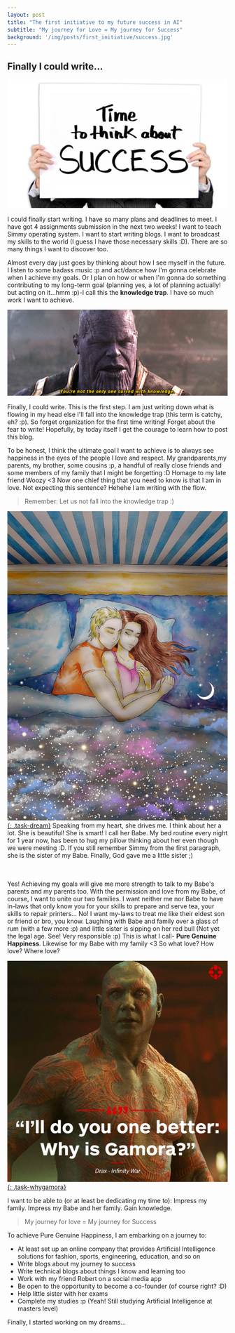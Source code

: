```yaml
---
layout: post
title: "The first initiative to my future success in AI"
subtitle: "My journey for Love = My journey for Success"
background: '/img/posts/first_initiative/success.jpg'
---
```


## Finally I could write...
[![Time to think about SUCCESS](/img/posts/first_initiative/time_to_think.jpg)](https://pixabay.com/users/geralt-9301/?utm_source=link-attribution&amp;utm_medium=referral&amp;utm_campaign=image&amp;utm_content=1240830)

I could finally start writing. I have so many plans and deadlines to meet. I have got 4 assignments submission in the next two weeks! I want to teach Simmy operating system. I want to start writing blogs. I want to broadcast my skills to the world (I guess I have those necessary skills :D). There are so many things I want to discover too.

Almost every day just goes by thinking about how I see myself in the future. I listen to some badass music :p and act/dance how I&apos;m gonna celebrate when I achieve my goals. Or I plan on how or when I&apos;m gonna do something contributing to my long-term goal (planning yes, a lot of planning actually! but acting on it...hmm :p)-I call this the **knowledge trap**. I have so much work I want to achieve.

[![Thanos to Stark: You are not the only one cursed with knowledge](/img/posts/first_initiative/thanos.gif)](https://knowledgewalls.blogspot.com/2020/08/thanos-and-stark-cursed-with-knowledge.html)

Finally, I could write. This is the first step. I am just writing down what is flowing in my head else I&apos;ll fall into the knowledge trap (this term is catchy, eh? :p). So forget organization for the first time writing! Forget about the fear to write! Hopefully, by today itself I get the courage to learn how to post this blog.

To be honest, I think the ultimate goal I want to achieve is to always see happiness in the eyes of the people I love and respect. My grandparents,my parents, my brother, some cousins :p, a handful of really close friends and some members of my family that I might be forgetting :D Homage to my late friend Woozy <3  Now one chief thing that you need to know is that I am in love. Not expecting this sentence? Hehehe I am writing with the flow.

> Remember: Let us not fall into the knowledge trap :)

[![Hugging you Babe](/img/posts/first_initiative/dream.jpg){: .task-dream}](https://pixabay.com/illustrations/dream-pair-together-sleeping-5235852/)
Speaking from my heart, she drives me. I think about her a lot. She is beautiful! She is smart! I call her Babe. My bed routine every night for 1 year now, has been to hug my pillow thinking about her even though we were meeting :D. If you still remember Simmy from the first paragraph, she is the sister of my Babe. Finally, God gave me a little sister ;)
<br/>
<br/>
<br/>
		


Yes! Achieving my goals will give me more strength to talk to my Babe&apos;s parents and my parents too. With the permission and love from my Babe, of course, I want to unite our two families. I want neither me nor Babe to have in-laws that only know you for your skills to prepare and serve tea, your skills to repair printers... No! I want my-laws to treat me like their eldest son or friend or bro, you know. Laughing with Babe and family over a glass of rum (with a few more :p) and little sister is sipping on her red bull (Not yet the legal age. See! Very responsible :p) This is what I call- **Pure Genuine Happiness**. Likewise for my Babe with my family <3 So what love? How love? Where love?

[![Why is Gamora](/img/posts/first_initiative/whygamora.jpg){: .task-whygamora}](https://www.facebook.com/ign/photos/a.119104781632/10155821432416633/?type=3&theater)

I want to be able to (or at least be dedicating my time to):
Impress my family. Impress my Babe and her family. Gain knowledge.

> My journey for love = My journey for Success

To achieve Pure Genuine Happiness, I am embarking on a journey to:
- At least set up an online company that provides Artificial Intelligence solutions for fashion, sports, engineering, education, and so on
- Write blogs about my journey to success
- Write technical blogs about things I know and learning too
- Work with my friend Robert on a social media app
- Be open to the opportunity to become a co-founder (of course right? :D)
- Help little sister with her exams
- Complete my studies :p (Yeah! Still studying Artificial Intelligence at masters level)


Finally, I started working on my dreams...

